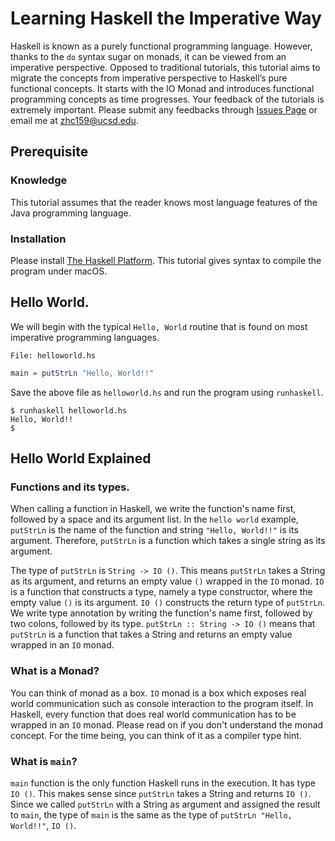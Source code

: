 # Learning Haskell the Imperative Way

Haskell is known as a purely functional programming language. However, thanks to the `do` syntax sugar on monads, it can be viewed from an imperative perspective. Opposed to traditional tutorials, this tutorial aims to migrate the concepts from imperative perspective to Haskell’s pure functional concepts. It starts with the IO Monad and introduces functional programming concepts as time progresses. Your feedback of the tutorials is extremely important. Please submit any feedbacks through [Issues Page]( https://github.com/UltimatePea/Blog/issues) or email me at zhc159@ucsd.edu.  

## Prerequisite

### Knowledge

This tutorial assumes that the reader knows most language features of the Java programming language.

### Installation

Please install [The Haskell Platform](https://www.haskell.org/platform). This tutorial gives syntax to compile the program under macOS. 

## Hello World. 

We will begin with the typical `Hello, World` routine that is found on most imperative programming languages.

`File: helloworld.hs`
```haskell
main = putStrLn "Hello, World!!"
```

Save the above file as `helloworld.hs` and run the program using `runhaskell`.

```
$ runhaskell helloworld.hs
Hello, World!!
$
```

## Hello World Explained

### Functions and its types.

When calling a function in Haskell, we write the function's name first, followed by a space and its argument list. In the `hello world` example, `putStrLn` is the name of the function and string `"Hello, World!!"` is its argument. Therefore, `putStrLn` is a function which takes a single string as its argument. 

The type of `putStrLn` is `String -> IO ()`. This means `putStrLn` takes a String as its argument, and returns an empty value `()` wrapped in the `IO` monad. `IO` is a function that constructs a type, namely a type constructor, where the empty value `()` is its argument. `IO ()` constructs the return type of `putStrLn`. We write type annotation by writing the function's name first, followed by two colons, followed by its type. `putStrLn :: String -> IO ()` means that `putStrLn` is a function that takes a String and returns an empty value wrapped in an `IO` monad. 

### What is a Monad?

You can think of monad as a box. `IO` monad is a box which exposes real world communication such as console interaction to the program itself. In Haskell, every function that does real world communication has to be wrapped in an `IO` monad. Please read on if you don't understand the monad concept. For the time being, you can think of it as a compiler type hint. 

### What is `main`?

`main` function is the only function Haskell runs in the execution. It has type `IO ()`. This makes sense since `putStrLn` takes a String and returns `IO ()`. Since we called `putStrLn` with a String as argument and assigned the result to `main`, the type of `main` is the same as the type of `putStrLn "Hello, World!!"`, `IO ()`.

